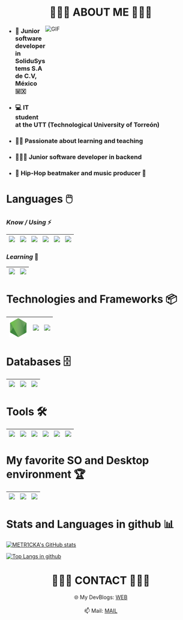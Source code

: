 <h1 align="center"> 👨🏻‍💻 ABOUT ME 👨🏻‍💻 </h1>

<img align="right" height="250" width="400" alt="GIF" src="https://github.com/abhisheknaiidu/abhisheknaiidu/blob/master/code.gif?raw=true" width="500" height="320" />

* ### 💼 Junior software developer in SoliduSystems S.A de C.V, México 🇲🇽

* ### 💻 IT student at the UTT (Technological University of Torreón)

* ### 👨‍🏫 Passionate about learning and teaching

* ### 👨🏻‍💻 Junior software developer in backend

* ### 🎵 Hip-Hop beatmaker and music producer 🎹

# Languages 🖱️

### *Know / Using* ⚡

|<code><a href="https://www.javascript.com/" target="_blank"><img height="50" src="https://upload.wikimedia.org/wikipedia/commons/6/6a/JavaScript-logo.png"></a></code>|<code><a href="https://www.python.org" target="_blank"><img height="50" src="https://upload.wikimedia.org/wikipedia/commons/thumb/c/c3/Python-logo-notext.svg/2048px-Python-logo-notext.svg.png"></a></code>|<code><a href="https://www.typescriptlang.org" target="_blank"><img height="50" src="https://upload.wikimedia.org/wikipedia/commons/thumb/4/4c/Typescript_logo_2020.svg/1024px-Typescript_logo_2020.svg.png"></a></code>|<code><a href="https://docs.microsoft.com/en-us/dotnet/csharp/" target="_blank"><img height="50" src="https://seeklogo.com/images/C/c-sharp-c-logo-02F17714BA-seeklogo.com.png"></a></code>|<code><a target="_blank"><img height="50" src="https://images.velog.io/images/kjy5947/post/d8110ae4-68b0-4eac-9e21-606c96035b39/markdown.jpg"></a></code>|<code><a href="https://www.php.net" target="_blank"><img height="50" src="https://upload.wikimedia.org/wikipedia/commons/thumb/2/27/PHP-logo.svg/1200px-PHP-logo.svg.png"></a></code>|
|-|-|-|-|-|-|

### *Learning* 🔧

|<code><a href="http://rauljesus.xyz/redes/gnuLinux/basics-bash-scripting/" target="_blank"><img height="50" src="https://ugeek.github.io/blog/images-blog/bash.png"></a></code>|<code><a target="_blank"><img height="50" src="https://s3.amazonaws.com/s3.timetoast.com/public/uploads/photo/10554971/image/6b8a764ca8af0e8f19f5b3b4aab56734"></a></code>|
|-|-|

# Technologies and Frameworks 📦

|<code><a href="https://nodejs.org/es/" target="_blank"><img height="50" src="https://raw.githubusercontent.com/github/explore/80688e429a7d4ef2fca1e82350fe8e3517d3494d/topics/nodejs/nodejs.png"></a></code>|<code><a href="https://adonisjs.com" target="_blank"><img height="50" src="https://avatars.githubusercontent.com/u/13810373?s=280&v=4"></a></code>|<code><a href="https://laravel.com" target="_blank"><img height="50" src="https://cdn.worldvectorlogo.com/logos/laravel-2.svg"></a></code>|
|-|-|-|

# Databases 🗄️

|<code><a href="https://www.mysql.com" target="_blank"><img height="50" src="https://blog.irontec.com/wp-content/uploads/2016/01/mysql-logo.png"></a></code>|<code><a href="https://www.mongodb.com" target="_blank"><img height="50" src="https://blog.desdelinux.net/wp-content/uploads/2021/07/mongoDB.png"></a></code>|<code><a href="https://www.postgresql.org" target="_blank"><img height="50" src="https://upload.wikimedia.org/wikipedia/commons/thumb/2/29/Postgresql_elephant.svg/640px-Postgresql_elephant.svg.png"></a></code>|
|-|-|-|

# Tools 🛠️

|<code><a href="https://git-scm.com" target="_blank"><img height="50" src="https://cdn.svgporn.com/logos/git-icon.svg"></a></code>|<code><a href="https://code.visualstudio.com" target="_blank"><img height="50" src="https://cdn.svgporn.com/logos/visual-studio-code.svg"></a></code>|<code><a href="https://insomnia.rest" target="_blank"><img height="50" src="https://img.stackshare.io/service/6406/qLPJL1NZ.jpg"></a></code>|<code><a href="https://www.vim.org" target="_blank"><img height="50" src="https://upload.wikimedia.org/wikipedia/commons/thumb/9/9f/Vimlogo.svg/1022px-Vimlogo.svg.png"></a></code>|<code><a href="https://neovim.io" target="_blank"><img height="50" src="https://user-images.githubusercontent.com/367259/67332956-6dbb5000-f528-11e9-9963-0a4c116242d3.jpeg"></a></code>|<code><a href="https://nvchad.github.io" target="_blank"><img height="50" src="https://nvchad.netlify.app/img/logo.svg"></a></code>|
|-|-|-|-|-|-|

# My favorite SO and Desktop environment 🏆

|<code><a target="_blank"><img height="50" src="https://upload.wikimedia.org/wikipedia/commons/a/af/Tux.png"></a></code>|<code><a href="https://ubuntu.com/download" target="_blank"><img height="50" src="https://i.ytimg.com/vi/9DHUyz54flA/maxresdefault.jpg"></a></code>|<code><a href="https://extensions.gnome.org" target="_blank"><img height="50" src="https://www.vectorlogo.zone/logos/gnome/gnome-ar21.png"></a></code>|
|-|-|-|

# Stats and Languages in github 📊

[![METR1CKA's GitHub stats](https://github-readme-stats.vercel.app/api?username=METR1CKA&show_icons=true&theme=radical)](https://github.com/anuraghazra/github-readme-stats)

[![Top Langs in github](https://github-readme-stats.vercel.app/api/top-langs/?username=METR1CKA&theme=radical)](https://github.com/anuraghazra/github-readme-stats)

<h1 align="center"> 👨🏻‍💻 CONTACT 👨🏻‍💻 </h1>

<div align="center">
    🌐 My DevBlogs: <a href="https://metr1cka.github.io">WEB</a>
</div>
<br>
<div align="center">
    📫 Mail: <a href="mailto:ferchosalazar054@gmail.com">MAIL</a>
</div>
